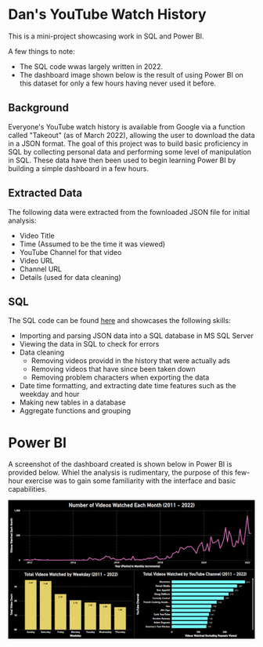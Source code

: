 # Dan's YouTube Watch History
This is a mini-project showcasing work in SQL and Power BI.

A few things to note:
* The SQL code wwas largely written in 2022.
* The dashboard image shown below is the result of using Power BI on this dataset for only a few hours having never used it before.

## Background
Everyone's YouTube watch history is available from Google via a function called "Takeout" (as of March 2022), allowing the user to download the data in a JSON format.  The goal of this project was to build basic proficiency in SQL by collecting personal data and performing some level of manipulation in SQL.  These data have then been used to begin learning Power BI by building a simple dashboard in a few hours.

## Extracted Data
The following data were extracted from the fownloaded JSON file for initial analysis:
* Video Title
* Time (Assumed to be the time it was viewed)
* YouTube Channel for that video
* Video URL
* Channel URL
* Details (used for data cleaning)

## SQL
The SQL code can be found [here](SQL_Queries/SQLQuery2_YoutubeAll_Compact_Code_2.sql) and showcases the following skills:
* Importing and parsing JSON data into a SQL database in MS SQL Server
* Viewing the data in SQL to check for errors
* Data cleaning
    * Removing videos providd in the history that were actually ads
    * Removing videos that have since been taken down
    * Removing problem characters when exporting the data
* Date time formatting, and extracting date time features such as the weekday and hour
* Making new tables in a database
* Aggregate functions and grouping

# Power BI
A screenshot of the dashboard created is shown below in Power BI is provided below. Whiel the analysis is rudimentary, the purpose of this few-hour exercise was to gain some familiarity with the interface and basic capabilities.

![Dashboard](Power_BI_Dashboard_Images/YouTube_Watch_History_Dashboard.png)